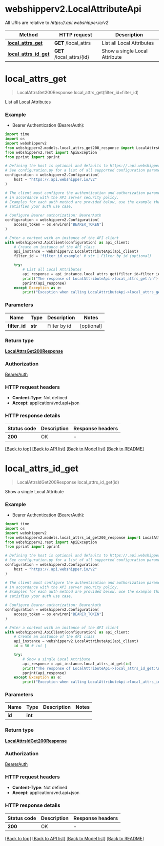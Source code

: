 # webshipperv2.LocalAttributeApi

All URIs are relative to *https://.api.webshipper.io/v2*

Method | HTTP request | Description
------------- | ------------- | -------------
[**local_attrs_get**](LocalAttributeApi.md#local_attrs_get) | **GET** /local_attrs | List all Local Attributes
[**local_attrs_id_get**](LocalAttributeApi.md#local_attrs_id_get) | **GET** /local_attrs/{id} | Show a single Local Attribute


# **local_attrs_get**
> LocalAttrsGet200Response local_attrs_get(filter_id=filter_id)

List all Local Attributes

### Example

* Bearer Authentication (BearerAuth):
```python
import time
import os
import webshipperv2
from webshipperv2.models.local_attrs_get200_response import LocalAttrsGet200Response
from webshipperv2.rest import ApiException
from pprint import pprint

# Defining the host is optional and defaults to https://.api.webshipper.io/v2
# See configuration.py for a list of all supported configuration parameters.
configuration = webshipperv2.Configuration(
    host = "https://.api.webshipper.io/v2"
)

# The client must configure the authentication and authorization parameters
# in accordance with the API server security policy.
# Examples for each auth method are provided below, use the example that
# satisfies your auth use case.

# Configure Bearer authorization: BearerAuth
configuration = webshipperv2.Configuration(
    access_token = os.environ["BEARER_TOKEN"]
)

# Enter a context with an instance of the API client
with webshipperv2.ApiClient(configuration) as api_client:
    # Create an instance of the API class
    api_instance = webshipperv2.LocalAttributeApi(api_client)
    filter_id = 'filter_id_example' # str | Filter by id (optional)

    try:
        # List all Local Attributes
        api_response = api_instance.local_attrs_get(filter_id=filter_id)
        print("The response of LocalAttributeApi->local_attrs_get:\n")
        pprint(api_response)
    except Exception as e:
        print("Exception when calling LocalAttributeApi->local_attrs_get: %s\n" % e)
```



### Parameters

Name | Type | Description  | Notes
------------- | ------------- | ------------- | -------------
 **filter_id** | **str**| Filter by id | [optional] 

### Return type

[**LocalAttrsGet200Response**](LocalAttrsGet200Response.md)

### Authorization

[BearerAuth](../README.md#BearerAuth)

### HTTP request headers

 - **Content-Type**: Not defined
 - **Accept**: application/vnd.api+json

### HTTP response details
| Status code | Description | Response headers |
|-------------|-------------|------------------|
**200** | OK |  -  |

[[Back to top]](#) [[Back to API list]](../README.md#documentation-for-api-endpoints) [[Back to Model list]](../README.md#documentation-for-models) [[Back to README]](../README.md)

# **local_attrs_id_get**
> LocalAttrsIdGet200Response local_attrs_id_get(id)

Show a single Local Attribute

### Example

* Bearer Authentication (BearerAuth):
```python
import time
import os
import webshipperv2
from webshipperv2.models.local_attrs_id_get200_response import LocalAttrsIdGet200Response
from webshipperv2.rest import ApiException
from pprint import pprint

# Defining the host is optional and defaults to https://.api.webshipper.io/v2
# See configuration.py for a list of all supported configuration parameters.
configuration = webshipperv2.Configuration(
    host = "https://.api.webshipper.io/v2"
)

# The client must configure the authentication and authorization parameters
# in accordance with the API server security policy.
# Examples for each auth method are provided below, use the example that
# satisfies your auth use case.

# Configure Bearer authorization: BearerAuth
configuration = webshipperv2.Configuration(
    access_token = os.environ["BEARER_TOKEN"]
)

# Enter a context with an instance of the API client
with webshipperv2.ApiClient(configuration) as api_client:
    # Create an instance of the API class
    api_instance = webshipperv2.LocalAttributeApi(api_client)
    id = 56 # int | 

    try:
        # Show a single Local Attribute
        api_response = api_instance.local_attrs_id_get(id)
        print("The response of LocalAttributeApi->local_attrs_id_get:\n")
        pprint(api_response)
    except Exception as e:
        print("Exception when calling LocalAttributeApi->local_attrs_id_get: %s\n" % e)
```



### Parameters

Name | Type | Description  | Notes
------------- | ------------- | ------------- | -------------
 **id** | **int**|  | 

### Return type

[**LocalAttrsIdGet200Response**](LocalAttrsIdGet200Response.md)

### Authorization

[BearerAuth](../README.md#BearerAuth)

### HTTP request headers

 - **Content-Type**: Not defined
 - **Accept**: application/vnd.api+json

### HTTP response details
| Status code | Description | Response headers |
|-------------|-------------|------------------|
**200** | OK |  -  |

[[Back to top]](#) [[Back to API list]](../README.md#documentation-for-api-endpoints) [[Back to Model list]](../README.md#documentation-for-models) [[Back to README]](../README.md)

